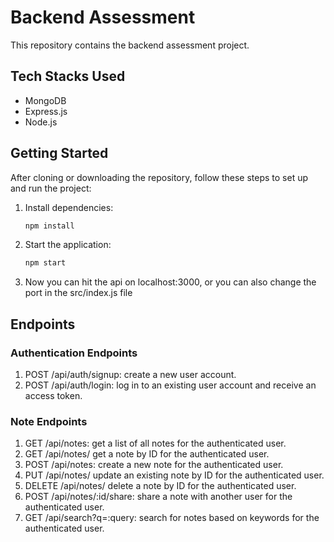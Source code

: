 # Backend Assessment

This repository contains the backend assessment project.

## Tech Stacks Used

- MongoDB
- Express.js
- Node.js

## Getting Started

After cloning or downloading the repository, follow these steps to set up and run the project:

1. Install dependencies:

   ```bash
   npm install
2. Start the application: 
   ```bash
   npm start

3. Now you can hit the api on localhost:3000, or you can also change the port in the src/index.js file

## Endpoints

### Authentication Endpoints

1. POST /api/auth/signup: create a new user account.
2. POST /api/auth/login: log in to an existing user account and receive an access token.

### Note Endpoints

1. GET /api/notes: get a list of all notes for the authenticated user.
2. GET /api/notes/ get a note by ID for the authenticated user.
3. POST /api/notes: create a new note for the authenticated user.
4. PUT /api/notes/ update an existing note by ID for the authenticated user.
5. DELETE /api/notes/ delete a note by ID for the authenticated user.
6. POST /api/notes/:id/share: share a note with another user for the authenticated user.
7. GET /api/search?q=:query: search for notes based on keywords for the authenticated user.